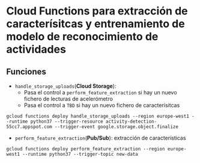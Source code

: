# Cloud Functions para extracción de caracterísitcas y entrenamiento de modelo de reconocimiento de actividades

## Funciones

- `handle_storage_uploads`(**Cloud Storage**): 
    - Pasa el control a `perform_feature_extraction` si hay un nuevo fichero de lecturas de acelerómetro
    - Pasa el control a `TBD` si hay un nuevo fichero de caracterísitcas
```
gcloud functions deploy handle_storage_uploads --region europe-west1 --runtime python37 --trigger-resource activity-detection-55cc7.appspot.com --trigger-event google.storage.object.finalize
```
- `perform_feature_extraction`(**Pub/Sub**): extracción de características
```
gcloud functions deploy perform_feature_extraction --region europe-west1 --runtime python37 --trigger-topic new-data
```

